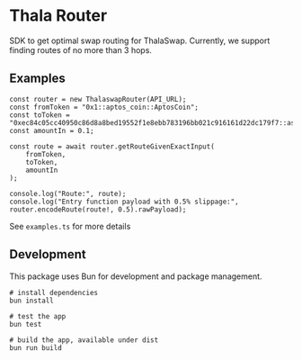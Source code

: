 # Thala Router

SDK to get optimal swap routing for ThalaSwap. Currently, we support finding routes of no more than 3 hops.

## Examples

```
const router = new ThalaswapRouter(API_URL);
const fromToken = "0x1::aptos_coin::AptosCoin";
const toToken = "0xec84c05cc40950c86d8a8bed19552f1e8ebb783196bb021c916161d22dc179f7::asset::USDC";
const amountIn = 0.1;

const route = await router.getRouteGivenExactInput(
    fromToken,
    toToken,
    amountIn
);

console.log("Route:", route);
console.log("Entry function payload with 0.5% slippage:", router.encodeRoute(route!, 0.5).rawPayload);
```

See `examples.ts` for more details

## Development

This package uses Bun for development and package management.

```
# install dependencies
bun install

# test the app
bun test

# build the app, available under dist
bun run build
```
